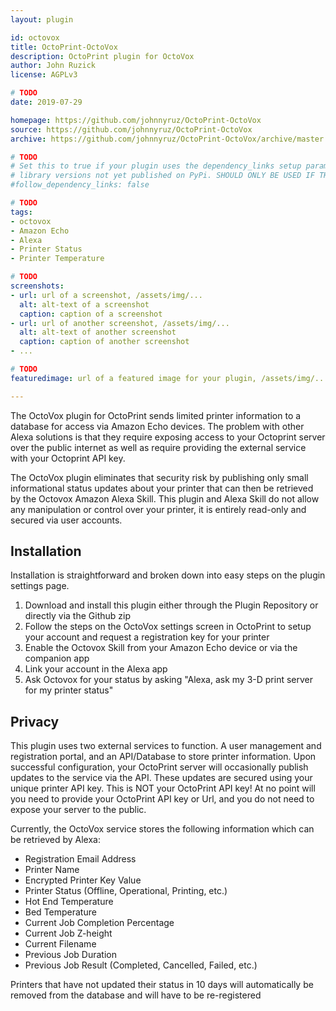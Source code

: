 ```yaml
---
layout: plugin

id: octovox
title: OctoPrint-OctoVox
description: OctoPrint plugin for OctoVox
author: John Ruzick
license: AGPLv3

# TODO
date: 2019-07-29

homepage: https://github.com/johnnyruz/OctoPrint-OctoVox
source: https://github.com/johnnyruz/OctoPrint-OctoVox
archive: https://github.com/johnnyruz/OctoPrint-OctoVox/archive/master.zip

# TODO
# Set this to true if your plugin uses the dependency_links setup parameter to include
# library versions not yet published on PyPi. SHOULD ONLY BE USED IF THERE IS NO OTHER OPTION!
#follow_dependency_links: false

# TODO
tags:
- octovox
- Amazon Echo
- Alexa
- Printer Status
- Printer Temperature

# TODO
screenshots:
- url: url of a screenshot, /assets/img/...
  alt: alt-text of a screenshot
  caption: caption of a screenshot
- url: url of another screenshot, /assets/img/...
  alt: alt-text of another screenshot
  caption: caption of another screenshot
- ...

# TODO
featuredimage: url of a featured image for your plugin, /assets/img/...

---
```


The OctoVox plugin for OctoPrint sends limited printer information to a database for access via Amazon Echo devices. 
The problem with other Alexa solutions is that they require exposing access to your Octoprint server over the public internet 
as well as require providing the external service with your Octoprint API key.

The OctoVox plugin eliminates that security risk by publishing only small informational status updates about your printer 
that can then be retrieved by the Octovox Amazon Alexa Skill. This plugin and Alexa Skill do not allow any manipulation or
control over your printer, it is entirely read-only and secured via user accounts.

## Installation

Installation is straightforward and broken down into easy steps on the plugin settings page.

1. Download and install this plugin either through the Plugin Repository or directly via the Github zip
2. Follow the steps on the OctoVox settings screen in OctoPrint to setup your account and request a registration key for your printer
3. Enable the Octovox Skill from your Amazon Echo device or via the companion app
4. Link your account in the Alexa app
5. Ask Octovox for your status by asking "Alexa, ask my 3-D print server for my printer status"

## Privacy

This plugin uses two external services to function. A user management and registration portal, and an API/Database to store printer information. 
Upon successful configuration, your OctoPrint server will occasionally publish updates to the service via the API. These updates are secured
using your unique printer API key. This is NOT your OctoPrint API key! At no point will you need to provide your OctoPrint API key or Url, and
you do not need to expose your server to the public.

Currently, the OctoVox service stores the following information which can be retrieved by Alexa:
- Registration Email Address
- Printer Name
- Encrypted Printer Key Value
- Printer Status (Offline, Operational, Printing, etc.)
- Hot End Temperature
- Bed Temperature
- Current Job Completion Percentage
- Current Job Z-height
- Current Filename
- Previous Job Duration
- Previous Job Result (Completed, Cancelled, Failed, etc.)

Printers that have not updated their status in 10 days will automatically be removed from the database and will have to be re-registered 
